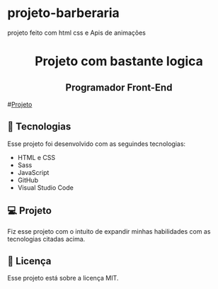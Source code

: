 # projeto-barberaria
 projeto feito com html css e  Apis de animações 
 
 <h1 align="center">Projeto com bastante logica</h1>
 <h2 align="center">Programador Front-End</h2>
 #<a href="https://kaesssantos.github.io/projeto-barberaria/">Projeto</a>




 ## 🚀 Tecnologias

 Esse projeto foi desenvolvido com as seguindes tecnologias:

 - HTML e CSS 
 - Sass
 - JavaScript
 - GitHub
 - Visual Studio Code

 ## 💻 Projeto

 Fiz esse projeto com o intuito de expandir minhas habilidades com as tecnologias citadas acima.

 ## :memo: Licença 

 Esse projeto está sobre a licença MIT.


